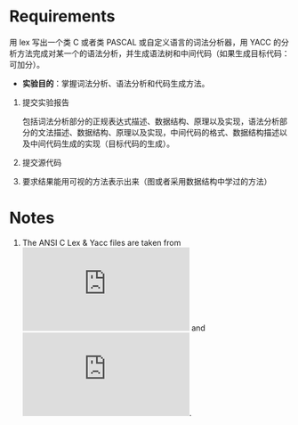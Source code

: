 # Requirements

用 lex 写出一个类 C 或者类 PASCAL 或自定义语言的词法分析器，用 YACC 的分析方法完成对某一个的语法分析，并生成语法树和中间代码（如果生成目标代码：可加分）。

- **实验目的**：掌握词法分析、语法分析和代码生成方法。 

1. 提交实验报告

   包括词法分析部分的正规表达式描述、数据结构、原理以及实现，语法分析部分的文法描述、数据结构、原理以及实现，中间代码的格式、数据结构描述以及中间代码生成的实现（目标代码的生成）。

2. 提交源代码

3. 要求结果能用可视的方法表示出来（图或者采用数据结构中学过的方法）

# Notes

1. The ANSI C Lex & Yacc files are taken from ![ANSI C grammar, Lex specification](http://www.quut.com/c/ANSI-C-grammar-l.html) and ![ANSI C Yacc grammar](http://www.quut.com/c/ANSI-C-grammar-y-2011.html).
